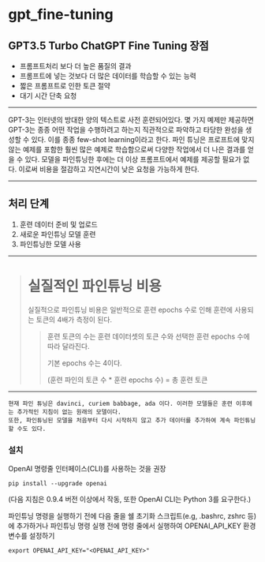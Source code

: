 # gpt_fine-tuning

## GPT3.5 Turbo ChatGPT Fine Tuning 장점
* 프롬프트처리 보다 더 높은 품질의 결과
* 프롬프트에 넣는 것보다 더 많은 데이터를 학습할 수 있는 능력
* 짧은 프롬프트로 인한 토큰 절약
* 대기 시간 단축 요청
***
GPT-3는 인터넷의 방대한 양의 텍스트로 사전 훈련되어있다. 몇 가지 몌제만 제공하면 GPT-3는 종종 어떤 작업을 수행하려고 하는지 직관적으로 파악하고 타당한 완성을 생성할 수 있다. 이를 종종 few-shot learning이라고 한다.
파인 튜닝은 프로프트에 맞지 않는 예제를 포함한 훨씬 많은 예제로 학습함으로써 다양한 작업에서 더 나은 결과를 얻을 수 있다. 모델을 파인튜닝한 후에는 더 이상 프롬프트에서 예제를 제공할 필요가 없다. 이로써 비용을 절감하고 지연시간이 낮은 요청을 가능하게 한다.

***
## 처리 단계
1. 훈련 데이터 준비 및 업로드
2. 새로운 파인튜닝 모델 훈련
3. 파인튜닝한 모델 사용

***
> # 실질적인 파인튜닝 비용
> 실질적으로 파인튜닝 비용은 일반적으로 훈련 epochs 수로 인해 훈련에 사용되는 토큰의 4배가 측정이 된다.
>   > 훈련 토큰의 수는 훈련 데이터셋의 토큰 수와 선택한 훈련 epochs 수에 따라 달라진다.
>   > 
>   > 기본 epochs 수는 4이다.
>   > 
>   > (훈련 파인의 토큰 수 * 훈련 epochs 수) = 총 훈련 토큰

***
    현재 파인 튜닝은 davinci, curiem babbage, ada 이다. 이러한 모델들은 훈련 이후에는 추가적인 지침이 없는 원래의 모델이다.
    또한, 파인튜닝된 모델을 처음부터 다시 시작하지 않고 추가 데이터를 추가하여 계속 파인튜닝할 수도 있다.

### 설치
OpenAI 명령줄 인터페이스(CLI)를 사용하는 것을 권장
```
pip install --upgrade openai
```
(다음 지침은 0.9.4 버전 이상에서 작동, 또한 OpenAI CLI는 Python 3를 요구한다.)

파인튜닝 명령을 실행하기 전에 다음 줄을 쉘 초기화 스크립트(e.g, .bashrc, zshrc 등)에 추가하거나 파인튜닝 명령 실행 전에 명령 줄에서 실행하여 OPENAI_API_KEY 환경 변수를 설정하기
```
export OPENAI_API_KEY="<OPENAI_API_KEY>"
```
